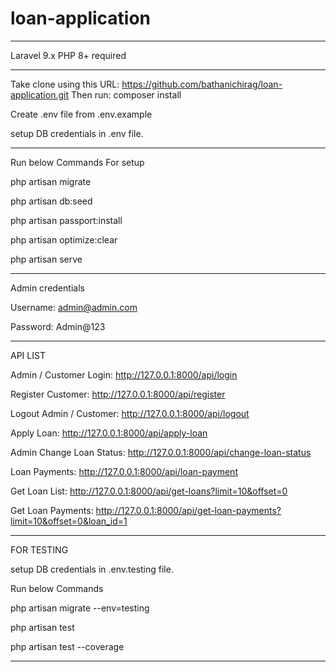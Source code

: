 # loan-application
___________________________________
Laravel 9.x
PHP 8+ required 
____________________________________
Take clone using this URL: https://github.com/bathanichirag/loan-application.git
Then run: composer install

Create .env file from .env.example

setup DB credentials in .env file.

__________________________________
Run below Commands For setup

php artisan migrate

php artisan db:seed

php artisan passport:install

php artisan optimize:clear

php artisan serve

___________________________________

Admin credentials

Username: admin@admin.com

Password: Admin@123
___________________________________

API LIST

Admin / Customer Login: http://127.0.0.1:8000/api/login

Register Customer: http://127.0.0.1:8000/api/register

Logout Admin / Customer: http://127.0.0.1:8000/api/logout

Apply Loan: http://127.0.0.1:8000/api/apply-loan

Admin Change Loan Status: http://127.0.0.1:8000/api/change-loan-status

Loan Payments: http://127.0.0.1:8000/api/loan-payment

Get Loan List: http://127.0.0.1:8000/api/get-loans?limit=10&offset=0

Get Loan Payments: http://127.0.0.1:8000/api/get-loan-payments?limit=10&offset=0&loan_id=1

______________________________________

FOR TESTING

setup DB credentials in .env.testing file.

Run below Commands

php artisan migrate --env=testing

php artisan test

php artisan test --coverage

______________________________________
